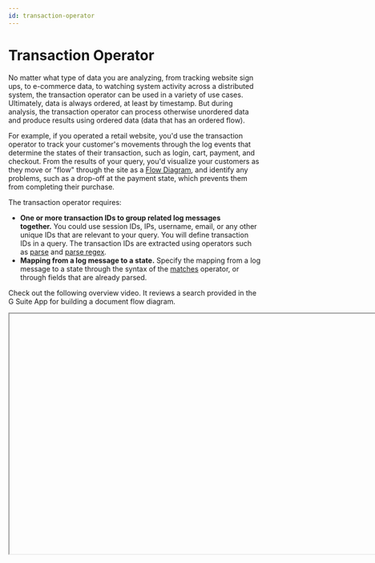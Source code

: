 ```yaml
---
id: transaction-operator
---
```


# Transaction Operator

No matter what type of data you are analyzing, from tracking website sign ups, to e-commerce data, to watching system activity across a distributed system, the transaction operator can be used in a variety of use cases. Ultimately, data is always ordered, at least by timestamp. But during analysis, the transaction operator can process otherwise unordered data and produce results using ordered data (data that has an ordered flow).

For example, if you operated a retail website, you'd use the transaction operator to track your customer's movements through the log events that determine the states of their transaction, such as login, cart, payment, and checkout. From the results of your query, you'd visualize your customers as they move or "flow" through the site as a [Flow Diagram](flow-diagrams.md), and identify any problems, such as a drop-off at the payment state, which prevents them from completing their purchase.

The transaction operator requires:

* **One or more transaction IDs to group related log messages together.** You could use session IDs, IPs, username, email, or any other unique IDs that are relevant to your query. You will define transaction IDs in a query. The transaction IDs are extracted using operators such as [parse](../parse-operators/parse-predictable-patterns-using-an-anchor.md) and [parse regex](../parse-operators/parse-variable-patterns-using-regex.md).
* **Mapping from a log message to a state.** Specify the mapping from a log message to a state through the syntax of the [matches](../search-operators/matches.md) operator, or through fields that are already parsed.

Check out the following overview video. It reviews a search provided in the G Suite App for building a document flow diagram.

<Iframe url="https://www.youtube.com/embed/6wqOrpuRyls"
        width="854px"
        height="480px"
        id="myId"
        className="video-container"
        display="initial"
        position="relative"
        allow="accelerometer; autoplay=1; clipboard-write; encrypted-media; gyroscope; picture-in-picture" 
        allowfullscreen
        />

import Iframe from 'react-iframe';

## Syntax

```sql
transaction on <field1> [, <field2>]... [fringe=<timespec>] with <states> results by [transactions | states | flow] 
```

States act as matching statements, searching your log for that specific state. These support wildcards ` *` to match on any characters. For example, in the following log, if one of the states you needed to capture was when a session is started based on your parsed field sessionId:

```
2018-02-15 13:00:28,799 -0800 INFO  [hostId=nite-spark-app-1] [module=sumo-app] [localUserName=sumo-app] [logger=sumo.app.SumoAppSearchSessionProtocolHandler] [thread=DTP-soa.sumo-app-soa.SearchSessionProtocol-32] [auth=Customer:0000000000000111:0000000000000111:0000000000000111:false:DefaultSumoSystemUser:-1:UNKNOWN] [sessionId=B6C329D84D1E37C6] [customer=0000000000000111] [remotemodule=sumo-app] Starting session B6C329D84D1E37C6
```

you'd specify the state as a matching statement on the sessionId like this:

```sql
| transaction on sessionid with "* Starting session *" as init
```

## Defining states

Think of states as a way of using log events and fields in your logs to plot the movement of data. The transaction operator needs to have these states defined to produce results. There are two ways you can define states.

<Tabs
  groupId="states"
  className="unique-tabs"
  defaultValue="tab1"
  values={[
    {label: 'Match String', value: 'tab1'},
    {label: 'States', value: 'tab2'},
  ]}>

<TabItem value="tab1">

Syntax:

```sql
"<match string>" [in <fieldName>] as <stateName>
```

Example:

```sql
with "*LinkAccountAction category=Google*" as linkGoogle,
with "*LinkAccountAction category=Facebook*" as linkFacebook,
with "*LinkAccountAction category=LinkedIn*" as linkLinkedIn,
with "*LinkAccountAction category=Other*" as linkOther
```

</TabItem>
<TabItem value="tab2">

Syntax:

```sql
states <state1> [as <alias1>] [,<state2> [as <alias2>]]... [in <fieldName>]
```

Example:

```sql
with states login, cart, checkout, shipping, shipping_method, billing, %"Labs/Apache/Access"
```

</TabItem>
</Tabs>


import Tabs from '@theme/Tabs';
import TabItem from '@theme/TabItem';

The state is the text in the field.

Once states have been defined for ordered data, you can use them to order data using the fromstate and tostate arguments, described in the next section.

## Ordered vs Unordered data

When used with ordered data, you can monitor the transition between two distinct states, allowing you to build a Flow Diagram to visually represent the transitions a transaction goes through, and the number of transactions between transitions. On unordered data, you can use the transaction operator to build a table of results.

The difference between ordered and unordered data is the flow (order) that you define in a transaction query. Both types of data require you to define states. Ordered data is returned when specifying `results by flow` by referring to the latency between states. There will be a `latency` field generated by the operator that provides the milliseconds between states. 

Below you will see two nearly identical queries. On the left, unordered data is searched, and the results are displayed in a table. On the right, by adding **results by flow** as well as counting the max latency between each **fromstate** and **tostate**, we can build a [Flow Diagram](flow-diagrams.md).

<Tabs
  groupId="order-unorder"
  className="unique-tabs"
  defaultValue="tab1"
  values={[
    {label: 'Unordered', value: 'tab1'},
    {label: 'Ordered', value: 'tab2'},
  ]}>

<TabItem value="tab1">

```sql
_sourceCategory=oursite
| where !(user_agent matches "*Pingdom*")
| where status_code = "200"
| parse regex "(?<ip>\d{1,3}\.\d{1,3}\.\d{1,3}\.\d{1,3})"
| parse regex field=url "^/(?<urlprefix>[A-Za-z0-9.-]+)"
| fields urlprefix, ip
| replace(urlprefix, "-", "") as urlprefix
| transaction on ip with states aboutus, company, blog, shopping, api in urlprefix
```

![unordered transactiontable.png](/img/search/searchquerylanguage/transaction-analytics/unordered-transaction-table.png)

</TabItem>
<TabItem value="tab2">

```sql
_sourceCategory=oursite
| where !(user_agent matches "*Pingdom*")
| where status_code = "200"
| parse regex "(?<ip>\d{1,3}\.\d{1,3}\.\d{1,3}\.\d{1,3})"
| parse regex field=url "^/(?<urlprefix>[A-Za-z0-9.-]+)"
| fields urlprefix, ip
| replace(urlprefix, "-", "") as urlprefix
| transaction on ip with states aboutus, company, blog, shopping, api in urlprefix results by flow
| count, max(latency) by fromstate, tostate
```

![ordered flow diagram.png](/img/search/searchquerylanguage/transaction-analytics/ordered-flow-diagram.png)

</TabItem>
</Tabs>

### Loop back

**Loop backs** in the flow (order) of states are tracked and displayed as red lines looping over the respective states in the flow diagram. You can hover over the loops to view the number of occurrences respective states had returned to a previous state.

![hover loop back.png](/img/search/searchquerylanguage/transaction-analytics/hover-loop-back.png)

## Specifying a fringe cut-off

Since transaction operator queries are constrained by a time window, some transactions may be cut off if they occur near the edges of the time window. It is possible to filter them out using the fringe argument.

If *tw* is the time window for a query, then transactions that satisfy the following will be filtered out:

* ends in \[tw.start, tw.start + fringe)
* starts in (tw.end - fringe, tw.end\]

**For example:**

```sql
... | transaction on sessionid fringe=10m 
with "Starting session *" as init, 
with "Initiating countdown *" as countdown_start, 
with "Countdown reached *" as countdown_done, 
with "Launch *" as launch 
results by transactions
```

## Limitations

For ordered data, there is a group limit of 10,000. The transaction operator uses a least recently used scheme to phase out transactions. So when this limitation is reached, the transactions that are included in the results are not the first 10,000 transactions, but the 10,000 most-frequently used transactions. This is due to the fact that some earlier transactions have ended prematurely, as stated in the following error.

This message is displayed if you use more than 10,000 groups with the Transaction operator:

`Group or memory limit exceeded, some transactions may have ended prematurely.`

For unordered data, once group limit of 10,000 is reached, new transactions are ignored.

## Transaction Examples

The following examples can help you understand the way transaction works.

### Running transaction on sessionID

When you use the transaction operator, it requires one or more transaction IDs to group related log messages together. For this ID, you can use session IDs, IPs, username, email, or any other unique IDs that are relevant to your query.

In this example, using the browser sessionID as the transaction ID, we could define states for countdown_start and countdown_done:

```sql
... | transaction on sessionid
with "Starting session *" as init,
with "Initiating countdown *" as countdown_start,
with "Countdown reached *" as countdown_done,
with "Launch *" as launch
results by transactions showing max(_messagetime),
sum("1") for init as initcount
```

### Use fields created by transaction

There are two fields created by the transaction operator,  `_start_time` and `_end_time`. These fields show up as Start Time and End Time on the Aggregates tab, but you must reference them in queries using the names with underscores or we will not recognize them.

:::note
The fields are assigned a timestamp in milliseconds.
:::

For example in the query:

```sql
_source=Syslog (New session) OR (Session deleted) 
| transaction on sessionid with "*New session*" as started, with "*Session deleted*" as ended
| where started > 0 
| ((_end_time - _start_time)/1000)/60 as time_difference_minutes
```

You reference the `_end_time` and `_start_time` fields to calculate the
duration of the `sessionid`.

![fields created by transaction.png](/img/search/searchquerylanguage/transaction-analytics/fields-created-by-transaction.png)

### Detecting a potential e-commerce failure

In this example, you'd track the states of your e-commerce site to see if there is a disconnect or drop off between two states that would indicate a potential failure.

Running a query similar to:

```sql
_sourceCategory=[sourceCategoryName]
| parse regex "(?<ip>[0-9]{1,3}\.[0-9]{1,3}\.[0-9]{1,3}\.[0-9]{1,3})" nodrop
| transaction on ip
with "*/cart*" as cart,
with "*/shippingInfo*" as shipping,
with "*/billingInfo*" as billing,
with "*Verifying credit card with external service*" as billingVerification,
with "*/confirmation*" as confirmation,
with "*Order shipped*" as ordershipped
results by flow
| count by fromstate, tostate
```

could produce a Flow Diagram with normal drop-off rates at the different states: cart, shipping, billing, billingVerification, confirmation, and order shipped.

![ecommerce flowchart.png](/img/search/searchquerylanguage/transaction-analytics/ecommerce-flowchart.png)

Now, if you ran this query and saw results as shown below, where there is a big drop-off at the verification state, you'd determine that there is likely a problem with the verification service and start an investigation.

![ecommerce flowchart missing states.png](/img/search/searchquerylanguage/transaction-analytics/ecommerce-flowchart-missing-states.png)

 
